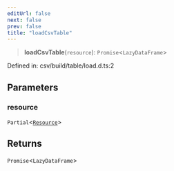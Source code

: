 ```yaml
---
editUrl: false
next: false
prev: false
title: "loadCsvTable"
---
```


> **loadCsvTable**(`resource`): `Promise`\<`LazyDataFrame`\>

Defined in: csv/build/table/load.d.ts:2

## Parameters

### resource

`Partial`\<[`Resource`](/reference/dpkit/resource/)\>

## Returns

`Promise`\<`LazyDataFrame`\>
